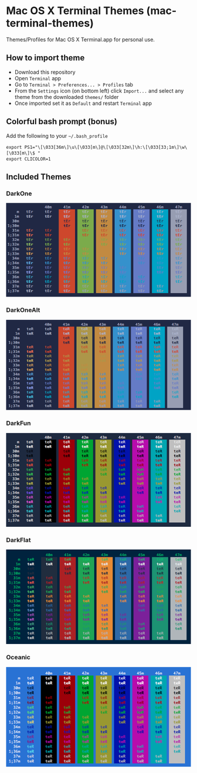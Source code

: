 # Mac OS X Terminal Themes (mac-terminal-themes)

Themes/Profiles for Mac OS X Terminal.app for personal use.

## How to import theme

* Download this repository
* Open `Terminal` app
* Go to `Terminal > Preferences... > Profiles` tab
* From the `Settings` icon (on bottom left) click `Import...` and select any theme from the downloaded `themes/` folder
* Once imported set it as `Default` and restart `Terminal` app


## Colorful bash prompt (bonus)

Add the following to your `~/.bash_profile`

    export PS1="\[\033[36m\]\u\[\033[m\]@\[\033[32m\]\h:\[\033[33;1m\]\w\[\033[m\]\$ "
    export CLICOLOR=1
    

## Included Themes

### DarkOne

![Screenshot](screenshots/DarkOne.png)

### DarkOneAlt

![Screenshot](screenshots/DarkOneAlt.png)

### DarkFun

![Screenshot](screenshots/DarkFun.png)

### DarkFlat

![Screenshot](screenshots/DarkFlat.png)

### Oceanic

![Screenshot](screenshots/Oceanic.png)
